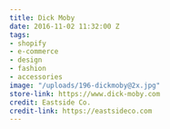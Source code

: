 ```yaml
---
title: Dick Moby
date: 2016-11-02 11:32:00 Z
tags:
- shopify
- e-commerce
- design
- fashion
- accessories
image: "/uploads/196-dickmoby@2x.jpg"
store-link: https://www.dick-moby.com
credit: Eastside Co.
credit-link: https://eastsideco.com
---
```


